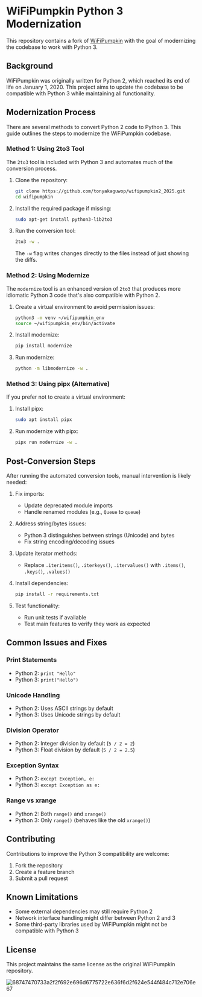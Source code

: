 # WiFiPumpkin Python 3 Modernization

This repository contains a fork of [WiFiPumpkin](https://github.com/my0aung/wifipumpkin) with the goal of modernizing the codebase to work with Python 3.

## Background

WiFiPumpkin was originally written for Python 2, which reached its end of life on January 1, 2020. This project aims to update the codebase to be compatible with Python 3 while maintaining all functionality.

## Modernization Process

There are several methods to convert Python 2 code to Python 3. This guide outlines the steps to modernize the WiFiPumpkin codebase.

### Method 1: Using 2to3 Tool

The `2to3` tool is included with Python 3 and automates much of the conversion process.

1. Clone the repository:
   ```bash
   git clone https://github.com/tonyakaguwop/wifipumpkin2_2025.git
   cd wifipumpkin
   ```

2. Install the required package if missing:
   ```bash
   sudo apt-get install python3-lib2to3
   ```

3. Run the conversion tool:
   ```bash
   2to3 -w .
   ```
   The `-w` flag writes changes directly to the files instead of just showing the diffs.

### Method 2: Using Modernize

The `modernize` tool is an enhanced version of `2to3` that produces more idiomatic Python 3 code that's also compatible with Python 2.

1. Create a virtual environment to avoid permission issues:
   ```bash
   python3 -m venv ~/wifipumpkin_env
   source ~/wifipumpkin_env/bin/activate
   ```

2. Install modernize:
   ```bash
   pip install modernize
   ```

3. Run modernize:
   ```bash
   python -m libmodernize -w .
   ```

### Method 3: Using pipx (Alternative)

If you prefer not to create a virtual environment:

1. Install pipx:
   ```bash
   sudo apt install pipx
   ```

2. Run modernize with pipx:
   ```bash
   pipx run modernize -w .
   ```

## Post-Conversion Steps

After running the automated conversion tools, manual intervention is likely needed:

1. Fix imports:
   - Update deprecated module imports
   - Handle renamed modules (e.g., `Queue` to `queue`)

2. Address string/bytes issues:
   - Python 3 distinguishes between strings (Unicode) and bytes
   - Fix string encoding/decoding issues

3. Update iterator methods:
   - Replace `.iteritems()`, `.iterkeys()`, `.itervalues()` with `.items()`, `.keys()`, `.values()`

4. Install dependencies:
   ```bash
   pip install -r requirements.txt
   ```

5. Test functionality:
   - Run unit tests if available
   - Test main features to verify they work as expected

## Common Issues and Fixes

### Print Statements
- Python 2: `print "Hello"`
- Python 3: `print("Hello")`

### Unicode Handling
- Python 2: Uses ASCII strings by default
- Python 3: Uses Unicode strings by default

### Division Operator
- Python 2: Integer division by default (`5 / 2 = 2`)
- Python 3: Float division by default (`5 / 2 = 2.5`)

### Exception Syntax
- Python 2: `except Exception, e:`
- Python 3: `except Exception as e:`

### Range vs xrange
- Python 2: Both `range()` and `xrange()`
- Python 3: Only `range()` (behaves like the old `xrange()`)

## Contributing

Contributions to improve the Python 3 compatibility are welcome:

1. Fork the repository
2. Create a feature branch
3. Submit a pull request

## Known Limitations

- Some external dependencies may still require Python 2
- Network interface handling might differ between Python 2 and 3
- Some third-party libraries used by WiFiPumpkin might not be compatible with Python 3

## License

This project maintains the same license as the original WiFiPumpkin repository.


![68747470733a2f2f692e696d6775722e636f6d2f624e544f484c712e706e67](https://github.com/user-attachments/assets/f435b526-3c9d-4ab6-a758-facb40c8ec0b)

